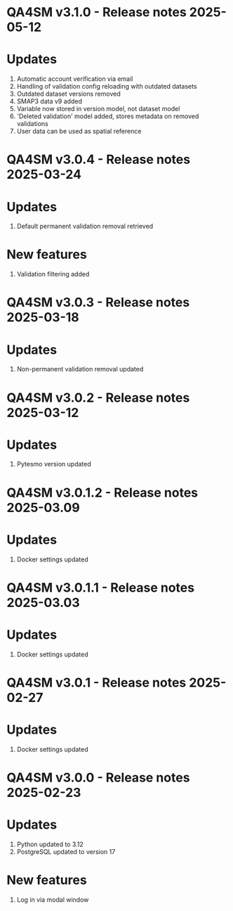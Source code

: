 QA4SM v3.1.0 - Release notes 2025-05-12
=======================================================
# Updates
1. Automatic account verification via email
2. Handling of validation config reloading with outdated datasets
3. Outdated dataset versions removed
4. SMAP3 data v9 added 
5. Variable now stored in version model, not dataset model
6. 'Deleted validation' model added, stores metadata on removed validations
7. User data can be used as spatial reference

QA4SM v3.0.4 - Release notes 2025-03-24
=======================================================
# Updates
1. Default permanent validation removal retrieved

# New features
1. Validation filtering added

QA4SM v3.0.3 - Release notes 2025-03-18
=======================================================
# Updates
1. Non-permanent validation removal updated

QA4SM v3.0.2 - Release notes 2025-03-12
=======================================================
# Updates
1. Pytesmo version updated

QA4SM v3.0.1.2 - Release notes 2025-03.09
=======================================================
# Updates
1. Docker settings updated

QA4SM v3.0.1.1 - Release notes 2025-03.03
=======================================================
# Updates
1. Docker settings updated

QA4SM v3.0.1 - Release notes 2025-02-27
=======================================================
# Updates
1. Docker settings updated

QA4SM v3.0.0 - Release notes 2025-02-23
=======================================================

# Updates
1. Python updated to 3.12
2. PostgreSQL updated to version 17

# New features
1. Log in via modal window


